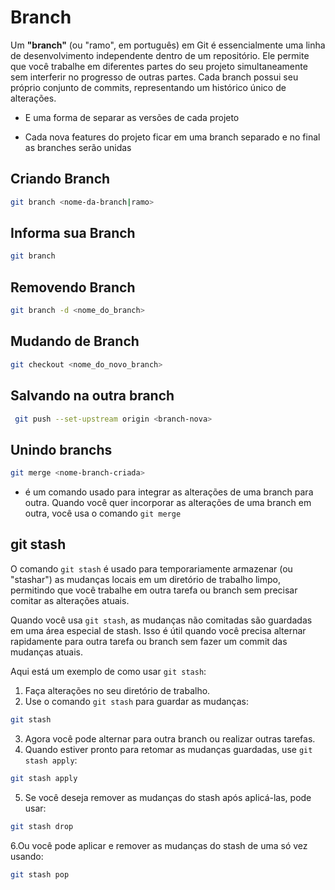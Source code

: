 # Branch

Um **"branch"** (ou "ramo", em português) em Git é essencialmente uma linha de desenvolvimento independente dentro de um repositório. Ele permite que você trabalhe em diferentes partes do seu projeto simultaneamente sem interferir no progresso de outras partes. Cada branch possui seu próprio conjunto de commits, representando um histórico único de alterações.

* E uma forma de separar as versões de cada projeto

* Cada nova features do projeto ficar em uma branch separado e no final as branches serão unidas

## Criando Branch

```bash
git branch <nome-da-branch|ramo>
```

## Informa sua Branch

```bash
git branch
```

## Removendo Branch

```bash
git branch -d <nome_do_branch>
```

## Mudando de Branch

```bash
git checkout <nome_do_novo_branch>
```

## Salvando na outra branch

```bash
 git push --set-upstream origin <branch-nova>
```

## Unindo branchs

```bash
git merge <nome-branch-criada>
```

* é um comando usado para integrar as alterações de uma branch para outra. Quando você quer incorporar as alterações de uma branch em outra, você usa o comando `git merge`

## git stash

O comando `git stash` é usado para temporariamente armazenar (ou "stashar") as mudanças locais em um diretório de trabalho limpo, permitindo que você trabalhe em outra tarefa ou branch sem precisar comitar as alterações atuais.

Quando você usa `git stash`, as mudanças não comitadas são guardadas em uma área especial de stash. Isso é útil quando você precisa alternar rapidamente para outra tarefa ou branch sem fazer um commit das mudanças atuais.

Aqui está um exemplo de como usar `git stash`:

1. Faça alterações no seu diretório de trabalho.
2. Use o comando `git stash` para guardar as mudanças:

```bash 
git stash
```

3. Agora você pode alternar para outra branch ou realizar outras tarefas.
4. Quando estiver pronto para retomar as mudanças guardadas, use `git stash apply`:

```bash
git stash apply
```



5. Se você deseja remover as mudanças do stash após aplicá-las, pode usar:

```bash
git stash drop
```

6.Ou você pode aplicar e remover as mudanças do stash de uma só vez usando:

```bash
git stash pop
```


